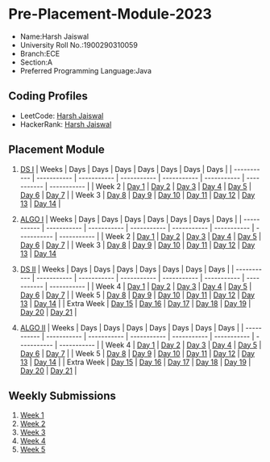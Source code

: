 # Pre-Placement-Module-2023

- Name:Harsh Jaiswal
- University Roll No.:1900290310059
- Branch:ECE
- Section:A
- Preferred Programming Language:Java

## Coding Profiles
- LeetCode: [Harsh Jaiswal](https://leetcode.com/harshuujais/)
- HackerRank: [Harsh Jaiswal](https://www.hackerrank.com/harshuujais)

## Placement Module
1. [DS I](https://github.com/harshuujais/Pre-Placement-Module-2023/tree/main/DS%20I)
    | Weeks | Days | Days | Days | Days | Days | Days | Days |
    | ----------- | ----------- | ----------- | ----------- | ----------- | ----------- | ----------- | ----------- | 
    | Week 2 | [Day 1](https://github.com/harshuujais/Pre-Placement-Module-2023/tree/main/DS%20I/Day%201) | [Day 2](https://github.com/harshuujais/Pre-Placement-Module-2023/tree/main/DS%20I/Day%202) | [Day 3](https://github.com/harshuujais/Pre-Placement-Module-2023/tree/main/DS%20I/Day%203) | [Day 4](https://github.com/harshuujais/Pre-Placement-Module-2023/tree/main/DS%20I/Day%204) | [Day 5](https://github.com/harshuujais/Pre-Placement-Module-2023/tree/main/DS%20I/Day%205) | [Day 6](https://github.com/harshuujais/Pre-Placement-Module-2023/tree/main/DS%20I/Day%206) | [Day 7](https://github.com/harshuujais/Pre-Placement-Module-2023/tree/main/DS%20I/Day%207) |
    | Week 3 | [Day 8](https://github.com/harshuujais/Pre-Placement-Module-2023/tree/main/DS%20I/Day%208) | [Day 9](https://github.com/harshuujais/Pre-Placement-Module-2023/tree/main/DS%20I/Day%209) | [Day 10](https://github.com/harshuujais/Pre-Placement-Module-2023/tree/main/DS%20I/Day%2010) | [Day 11](https://github.com/harshuujais/Pre-Placement-Module-2023/tree/main/DS%20I/Day%2011) | [Day 12](https://github.com/harshuujais/Pre-Placement-Module-2023/tree/main/DS%20I/Day%2012) | [Day 13](https://github.com/harshuujais/Pre-Placement-Module-2023/tree/main/DS%20I/Day%2013) | [Day 14](https://github.com/harshuujais/Pre-Placement-Module-2023/tree/main/DS%20I/Day%2014) |
    
2. [ALGO I](https://github.com/harshuujais/Pre-Placement-Module-2023/tree/main/ALGO%20I)
    | Weeks | Days | Days | Days | Days | Days | Days | Days |
    | ----------- | ----------- | ----------- | ----------- | ----------- | ----------- | ----------- | ----------- |
    | Week 2 | [Day 1](https://github.com/harshuujais/Pre-Placement-Module-2023/tree/main/ALGO%20I/Day%201) | [Day 2](https://github.com/harshuujais/Pre-Placement-Module-2023/tree/main/ALGO%20I/Day%202) | [Day 3](https://github.com/harshuujais/Pre-Placement-Module-2023/tree/main/ALGO%20I/Day%203) | [Day 4](https://github.com/harshuujais/Pre-Placement-Module-2023/tree/main/ALGO%20I/Day%204) | [Day 5](https://github.com/harshuujais/Pre-Placement-Module-2023/tree/main/ALGO%20I/Day%205) | [Day 6](https://github.com/harshuujais/Pre-Placement-Module-2023/tree/main/ALGO%20I/Day%206) | [Day 7](https://github.com/harshuujais/Pre-Placement-Module-2023/tree/main/ALGO%20I/Day%207) |
    | Week 3 | [Day 8](https://github.com/harshuujais/Pre-Placement-Module-2023/tree/main/ALGO%20I/Day%208) | [Day 9](https://github.com/harshuujais/Pre-Placement-Module-2023/tree/main/ALGO%20I/Day%209) | [Day 10](https://github.com/harshuujais/Pre-Placement-Module-2023/tree/main/ALGO%20I/Day%2010) | [Day 11](https://github.com/harshuujais/Pre-Placement-Module-2023/tree/main/ALGO%20I/Day%2011) | [Day 12](https://github.com/harshuujais/Pre-Placement-Module-2023/tree/main/ALGO%20I/Day%2012) | [Day 13](https://github.com/harshuujais/Pre-Placement-Module-2023/tree/main/ALGO%20I/Day%2013) | [Day 14](https://github.com/harshuujais/Pre-Placement-Module-2023/tree/main/ALGO%20I/Day%2014)  
    
3. [DS II](https://github.com/harshuujais/Pre-Placement-Module-2023/tree/main/DS%20II)
    | Weeks | Days | Days | Days | Days | Days | Days | Days |
    | ----------- | ----------- | ----------- | ----------- | ----------- | ----------- | ----------- | ----------- |
    | Week 4 | [Day 1](https://github.com/harshuujais/Pre-Placement-Module-2023/tree/main/DS%20II/Day%201) | [Day 2](https://github.com/harshuujais/Pre-Placement-Module-2023/tree/main/DS%20II/Day%202) | [Day 3](https://github.com/harshuujais/Pre-Placement-Module-2023/tree/main/DS%20II/Day%203) | [Day 4](https://github.com/harshuujais/Pre-Placement-Module-2023/tree/main/DS%20II/Day%204) | [Day 5](https://github.com/harshuujais/Pre-Placement-Module-2023/tree/main/DS%20II/Day%205) | [Day 6](https://github.com/harshuujais/Pre-Placement-Module-2023/tree/main/DS%20II/Day%206) | [Day 7](https://github.com/harshuujais/Pre-Placement-Module-2023/tree/main/DS%20II/Day%207) | 
    | Week 5 | [Day 8](https://github.com/harshuujais/Pre-Placement-Module-2023/tree/main/DS%20II/Day%208) | [Day 9](https://github.com/harshuujais/Pre-Placement-Module-2023/tree/main/DS%20II/Day%209) | [Day 10](https://github.com/harshuujais/Pre-Placement-Module-2023/tree/main/DS%20II/Day%2010) | [Day 11](https://github.com/harshuujais/Pre-Placement-Module-2023/tree/main/DS%20II/Day%2011) | [Day 12](https://github.com/harshuujais/Pre-Placement-Module-2023/tree/main/DS%20II/Day%2012) | [Day 13](https://github.com/harshuujais/Pre-Placement-Module-2023/tree/main/DS%20II/Day%2013) | [Day 14](https://github.com/harshuujais/Pre-Placement-Module-2023/tree/main/DS%20II/Day%2014) |
    | Extra Week | [Day 15](https://github.com/harshuujais/Pre-Placement-Module-2023/tree/main/DS%20II/Day%2015) | [Day 16](https://github.com/harshuujais/Pre-Placement-Module-2023/tree/main/DS%20II/Day%2016) | [Day 17](https://github.com/harshuujais/Pre-Placement-Module-2023/tree/main/DS%20II/Day%2017) | [Day 18](https://github.com/harshuujais/Pre-Placement-Module-2023/tree/main/DS%20II/Day%2018) | [Day 19](https://github.com/harshuujais/Pre-Placement-Module-2023/tree/main/DS%20II/Day%2019) | [Day 20](https://github.com/harshuujais/Pre-Placement-Module-2023/tree/main/DS%20II/Day%2020) | [Day 21](https://github.com/harshuujais/Pre-Placement-Module-2023/tree/main/DS%20II/Day%2021) |
    
4. [ALGO II](https://github.com/harshuujais/Pre-Placement-Module-2023/tree/main/ALGO%20II)
    | Weeks | Days | Days | Days | Days | Days | Days | Days |
    | ----------- | ----------- | ----------- | ----------- | ----------- | ----------- | ----------- | ----------- |
    | Week 4 | [Day 1](https://github.com/harshuujais/Pre-Placement-Module-2023/tree/main/ALGO%20II/Day%201) | [Day 2](https://github.com/harshuujais/Pre-Placement-Module-2023/tree/main/ALGO%20II/Day%202) | [Day 3](https://github.com/harshuujais/Pre-Placement-Module-2023/tree/main/ALGO%20II/Day%203) | [Day 4](https://github.com/harshuujais/Pre-Placement-Module-2023/tree/main/ALGO%20II/Day%204) | [Day 5](https://github.com/harshuujais/Pre-Placement-Module-2023/tree/main/ALGO%20II/Day%205) | [Day 6](https://github.com/harshuujais/Pre-Placement-Module-2023/tree/main/ALGO%20II/Day%206) | [Day 7](https://github.com/harshuujais/Pre-Placement-Module-2023/tree/main/ALGO%20II/Day%207) |
    | Week 5 | [Day 8](https://github.com/harshuujais/Pre-Placement-Module-2023/tree/main/ALGO%20II/Day%208) | [Day 9](https://github.com/harshuujais/Pre-Placement-Module-2023/tree/main/ALGO%20II/Day%209) | [Day 10](https://github.com/harshuujais/Pre-Placement-Module-2023/tree/main/ALGO%20II/Day%2010) | [Day 11](https://github.com/harshuujais/Pre-Placement-Module-2023/tree/main/ALGO%20II/Day%2011) | [Day 12](https://github.com/harshuujais/Pre-Placement-Module-2023/tree/main/ALGO%20II/Day%2012) | [Day 13](https://github.com/harshuujais/Pre-Placement-Module-2023/tree/main/ALGO%20II/Day%2013) | [Day 14](https://github.com/harshuujais/Pre-Placement-Module-2023/tree/main/ALGO%20II/Day%2014) |
    | Extra Week | [Day 15](https://github.com/harshuujais/Pre-Placement-Module-2023/tree/main/ALGO%20II/Day%2015) | [Day 16](https://github.com/harshuujais/Pre-Placement-Module-2023/tree/main/ALGO%20II/Day%2016) | [Day 17](https://github.com/harshuujais/Pre-Placement-Module-2023/tree/main/ALGO%20II/Day%2017) | [Day 18](https://github.com/harshuujais/Pre-Placement-Module-2023/tree/main/ALGO%20II/Day%2018) | [Day 19](https://github.com/harshuujais/Pre-Placement-Module-2023/tree/main/ALGO%20II/Day%2019) | [Day 20](https://github.com/harshuujais/Pre-Placement-Module-2023/tree/main/ALGO%20II/Day%2020) | [Day 21](https://github.com/harshuujais/Pre-Placement-Module-2023/tree/main/ALGO%20II/Day%2021) |

## Weekly Submissions
1. [Week 1](https://github.com/harshuujais/Pre-Placement-Module-2023/tree/main/Weekly%20Submissions/Week%201)
2. [Week 2](https://github.com/harshuujais/Pre-Placement-Module-2023/tree/main/Weekly%20Submissions/Week%202)
3. [Week 3](https://github.com/harshuujais/Pre-Placement-Module-2023/tree/main/Weekly%20Submissions/Week%203)
4. [Week 4](https://github.com/harshuujais/Pre-Placement-Module-2023/tree/main/Weekly%20Submissions/Week%204)
5. [Week 5](https://github.com/harshuujais/Pre-Placement-Module-2023/tree/main/Weekly%20Submissions/Week%205)
